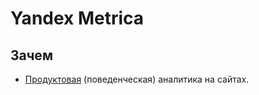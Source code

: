 # Yandex Metrica

## Зачем

- [Продуктовая](../../analytic/product.analytic.md) (поведенческая) аналитика на сайтах.
